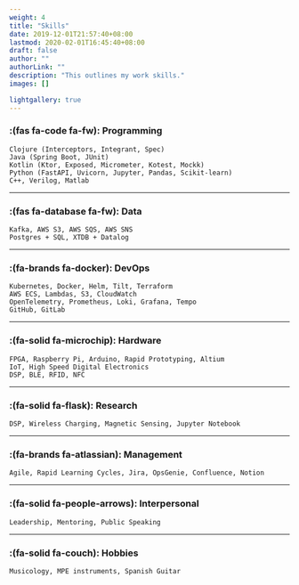 ```yaml
---
weight: 4
title: "Skills"
date: 2019-12-01T21:57:40+08:00
lastmod: 2020-02-01T16:45:40+08:00
draft: false
author: ""
authorLink: ""
description: "This outlines my work skills."
images: []

lightgallery: true
---
```


### :(fas fa-code fa-fw): Programming
    Clojure (Interceptors, Integrant, Spec)
    Java (Spring Boot, JUnit)
    Kotlin (Ktor, Exposed, Micrometer, Kotest, Mockk)
    Python (FastAPI, Uvicorn, Jupyter, Pandas, Scikit-learn)
    C++, Verilog, Matlab
---
### :(fas fa-database fa-fw): Data
    Kafka, AWS S3, AWS SQS, AWS SNS
    Postgres + SQL, XTDB + Datalog

---
### :(fa-brands fa-docker): DevOps
    Kubernetes, Docker, Helm, Tilt, Terraform
    AWS ECS, Lambdas, S3, CloudWatch
    OpenTelemetry, Prometheus, Loki, Grafana, Tempo 
    GitHub, GitLab

---
### :(fa-solid fa-microchip): Hardware
    FPGA, Raspberry Pi, Arduino, Rapid Prototyping, Altium
    IoT, High Speed Digital Electronics
    DSP, BLE, RFID, NFC

---
### :(fa-solid fa-flask): Research
    DSP, Wireless Charging, Magnetic Sensing, Jupyter Notebook
---
### :(fa-brands fa-atlassian): Management
    Agile, Rapid Learning Cycles, Jira, OpsGenie, Confluence, Notion

---
### :(fa-solid fa-people-arrows): Interpersonal
    Leadership, Mentoring, Public Speaking

---
### :(fa-solid fa-couch): Hobbies
    Musicology, MPE instruments, Spanish Guitar


